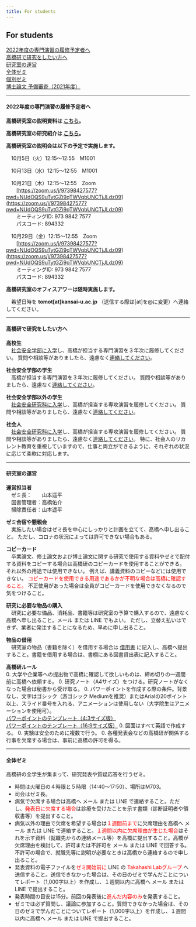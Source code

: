 ```yaml
---
title: For students
---
```

## For students
<i class="fas fa-caret-right"></i> [2022年度の専門演習の履修予定者へ](#2022年度の専門演習の履修予定者へ)<br>
<i class="fas fa-caret-right"></i> [高橋研で研究をしたい方へ](#高橋研で研究をしたい方へ)<br>
<i class="fas fa-caret-right"></i> [研究室の運営](#研究室の運営)<br>
<i class="fas fa-caret-right"></i> [全体ゼミ](#全体ゼミ)<br>
<i class="fas fa-caret-right"></i> [個別ゼミ](#個別ゼミ)<br>
<i class="fas fa-caret-right"></i> [博士論文 予備審査（2021年度）](#博士論文-予備審査2021年度)

---
#### 2022年度の専門演習の履修予定者へ

<i class="fas fa-caret-right"></i> **高橋研究室の説明資料は [こちら](assets/dl/tkhslab2022.pdf)。**

<i class="fas fa-caret-right"></i> **高橋研究室の研究紹介は [こちら](https://www.kansai-u.ac.jp/stories/11_takahashi.html)。**

<i class="fas fa-caret-right"></i> **高橋研究室の説明会は以下の予定で実施します。**

　10月5日（火）12:15～12:55　M1001

　10月13日（水）12:15～12:55　M1001

　10月21日（木）12:15～12:55　Zoom<br>
　　[https://zoom.us/j/97398427577?pwd=NUdOQS9uTytGZi9qTWVqbUNCTjJLdz09](https://zoom.us/j/97398427577?pwd=NUdOQS9uTytGZi9qTWVqbUNCTjJLdz09)<br>
　　ミーティングID: 973 9842 7577<br>
　　パスコード: 894332<br>

　10月29日（金）12:15～12:55　Zoom<br>
　　[https://zoom.us/j/97398427577?pwd=NUdOQS9uTytGZi9qTWVqbUNCTjJLdz09](https://zoom.us/j/97398427577?pwd=NUdOQS9uTytGZi9qTWVqbUNCTjJLdz09)<br>
　　ミーティングID: 973 9842 7577<br>
　　パスコード: 894332<br>

<i class="fas fa-caret-right"></i> **高橋研究室のオフィスアワーは随時実施します。**

　希望日時を **tomot[at]kansai-u.ac.jp** （送信する際は[at]を@に変更）へ連絡してください。

---

#### 高橋研で研究をしたい方へ
**高校生**<br>
　[社会安全学部に入学](http://www.kansai-u.ac.jp/Fc_ss/exam/)し、高橋が担当する専門演習を３年次に履修してください。
質問や相談等がありましたら、遠慮なく[連絡してください](contact.html)。

**社会安全学部の学生**<br>
　高橋が担当する専門演習を３年次に履修してください。
質問や相談等がありましたら、遠慮なく[連絡してください](contact.html)。

**社会安全学部以外の学生**<br>
　[社会安全研究科に入学](http://www.kansai-u.ac.jp/Gr_sch/guidelines/)し、高橋が担当する専攻演習を履修してください。
質問や相談等がありましたら、遠慮なく[連絡してください](contact.html)。

**社会人**<br>
　[社会安全研究科に入学](http://www.kansai-u.ac.jp/Gr_sch/guidelines/)し、高橋が担当する専攻演習を履修してください。
質問や相談等がありましたら、遠慮なく[連絡してください](contact.html)。
特に、社会人のリカレント教育を重視していますので、仕事と両立ができるように、それぞれの状況に応じて柔軟に対応します。

---

#### 研究室の運営
**運営担当者**<br>
　ゼミ長：　　山本遥平<br>
　図書管理者：高橋佑介<br>
　掃除責任者：山本遥平

**ゼミ合宿や懇親会**<br>
　実施したい場合はゼミ長を中心にしっかりと計画を立てて、高橋へ申し出ること。
ただし、コロナの状況によっては許可できない場合もある。

**コピーカード**<br>
　卒業論文、修士論文および博士論文に関する研究で使用する資料やゼミで配付する資料をコピーする場合は高橋研のコピーカードを使用することができる。
それ以外の用途では使用できない。
例えば、講義資料のコピーなどには使用できない。
<span style="color: red;">コピーカードを使用できる用途であるかが不明な場合は高橋に確認すること。</span>
不正使用があった場合は全員がコピーカードを使用できなくなるので気をつけること。

**研究に必要な物品の購入**<br>
　研究に必要な備品、消耗品、書籍等は研究室の予算で購入するので、遠慮なく高橋へ申し出ること。メール または LINE でもよい。
ただし、立替え払いはできず、業者に発注することになるため、早めに申し出ること。

**物品の借用**<br>
　研究室の物品（書籍を除く）を借用する場合は [借用書](assets/dl/iou.pdf) に記入し、高橋へ提出すること。書籍を借用する場合は、書棚にある図書貸出表に記入すること。

**高橋研ルール**<br>
0. 大学や企業等への提出物で高橋に確認して欲しいものは、締め切りの一週間前に高橋へ依頼する。
0. 研究ノート（A4サイズ）をつける。研究ノートがなくなった場合は秘書から受け取る。
0. パワーポイントを作成する際の条件。背景なし、文字はゴシック（游ゴシック Mediumを推奨）またはArialの20ポイント以上、スライド番号を入れる、アニメーションは使用しない（大学院生はアニメーションを使用可）。<br>
[パワーポイントのテンプレート（4:3サイズ版）](assets/dl/TL_template43v1.pptx)<br>
[パワーポイントのテンプレート（16:9サイズ版）](assets/dl/TL_template169v1.pptx)
0. 図面はすべて英語で作成する。
0. 実験は安全のために複数で行う。
0. 各種発表会などの高橋研が関係する行事を欠席する場合は、事前に高橋の許可を得る。

---

#### 全体ゼミ
高橋研の全学生が集まって、研究発表や質疑応答を行うゼミ。

- 時間は火曜日の４時限と５時限（14:40〜17:50）、場所はM703。
- 司会はゼミ長。
- 病気で欠席する場合は高橋へ メール または LINE で連絡すること。ただし、<span style="color: red;">発表日に欠席する場合</span>は診療を受けたことを示す書類（診断証明者や領収書等）を提出すること。
- 病気以外の理由で欠席を希望する場合は<span style="color: red;">１週間前まで</span>に欠席理由を高橋へ メール または LINE で連絡すること。<span style="color: red;">１週間以内に欠席理由が生じた場合</span>はそれを示す資料（就職先からの連絡メール等）を高橋に提出すること。高橋が欠席理由を検討して、許可または不許可を メール または LINE で回答する。不許可の場合で、就職先等に説明が必要なときは高橋から連絡するので申し出ること。
- 発表資料の電子ファイルを<span style="color: red;">ゼミ開始前に</span> LINE の <span style="color: red;">Takahashi Labグループ</span> へ送信すること。送信できなかった場合は、その日のゼミで学んだことについてレポート（1,000字以上）を作成し、１週間以内に高橋へ メール または LINE で提出すること。
- 発表時間の目安は15分。前回の発表後に<span style="color: red;">進んだ内容のみ</span>を発表すること。
- ゼミでは必ず質問し、議論に参加すること。質問できなかった場合は、その日のゼミで学んだことについてレポート（1,000字以上）を作成し、１週間以内に高橋へ メール または LINE で提出すること。

<!--
全体ゼミのスケジュールは以下の通り。名前は発表者、（）内は発表内容。１列目に「○」が入っている日が全体ゼミ、それ以外は研究関連の行事や締切など。

<table border="1" cellpadding="5">
<tbody>
<tr>
<td></td><td>9月16日（木）</td><td>予備審査準備会（鷲田）</td>
</tr>
<tr>
<td>○</td><td width="125">9月21日（火）</td><td>石田・金井・高橋佑・山本・吉田（夏休み中の成果発表）</td>
</tr>
<tr>
<td>○</td><td>9月28日（火）</td><td>石田・金井・高橋佑・山本</td>
</tr>
<tr>
<td></td><td>10月4日（月）</td><td>専門演習発表会概要(ドラフト）の研究室内提出締め切り（B3全員、17:00、LINE）</td>
</tr>
<tr>
<td>○</td><td>10月5日（火）</td><td>石田・金井・高橋佑・山本・吉田</td>
</tr>
<tr>
<td>○</td><td>10月12日（火）</td><td>石田・金井・高橋佑・山本</td>
</tr>
<tr>
<td></td><td>10月18日（月）</td><td>専門演習発表会概要の研究室内提出締め切り（B3全員、17:00、LINE）</td>
</tr>
<tr>
<td>○</td><td>10月19日（火）</td><td>石田・金井・山本・吉田</td>
</tr>
<tr>
<td>○</td><td>10月26日（火）</td><td>石田・金井・高橋佑・山本（専門演習発表会の選考会リハ）</td>
</tr>
<tr>
<td></td><td>10月29日（金）</td><td>第１回予備審査（鷲田）</td>
</tr>
<tr>
<td>○</td><td>11月2日（火）</td><td>専門演習発表会の選考会（B3全員）</td>
</tr>
<tr>
<td></td><td>11月10日（水）</td><td>専門演習発表会概要の提出締め切り（代表者、17:00、関大LMS）</td>
</tr>
<tr>
<td>○</td><td>11月15日（月）</td><td>客員教授講演会「阪神・淡路大震災に学ぶ災害からの復興」林春男先生</td>
</tr>
<tr>
<td>○</td><td>11月16日（火）</td><td>石田・金井・山本（通常発表）、高橋佑（専門演習発表会リハ）</td>
</tr>
<tr>
<td>○</td><td>11月17日（水）</td><td>専門演習発表会（B3全員出席）</td>
</tr>
<tr>
<td></td><td>11月26日（金）</td><td>合同ゼミ</td>
</tr>
<tr>
<td>○</td><td>12月7日（火）</td><td>石田・金井・高橋佑・山本</td>
</tr>
<tr>
<td>○</td><td>12月14日（火）</td><td>石田・金井・高橋佑・山本</td>
</tr>
<tr>
<td>○</td><td>12月21日（火）</td><td>石田・金井・高橋佑・山本</td>
</tr>
<tr>
<td></td><td>12月23日（木）</td><td>口頭試問（鷲田）</td>
</tr>
<tr>
<td>○</td><td>1月11日（火）</td><td>石田・金井・高橋佑・山本</td>
</tr>
<tr>
<td>○</td><td>1月18日（火）</td><td>石田・金井・高橋佑・山本</td>
</tr>
<tr>
<td></td><td>2月16日（水）</td><td>修士論文口頭試問・発表会</td>
</tr>
<tr>
<td></td><td>2月18日（金）</td><td>卒業研究発表会</td>
</tr>
<tr>
<td></td><td>2月22日（火）<br>〜3月8日（火）</td><td>卒業論文閲覧期間</td>
</tr>
<tr>
<td></td><td>3月17日（木）</td><td>博士論文公聴会（鷲田）</td>
</tr>
<tr>
<td></td><td>3月19日（土）</td><td>卒業式</td>
</tr>
<tr>
<td></td><td>3月22日（火）</td><td>学位記(修士・博士)授与式</td>
</tr>
</tbody>
</table>

<p></p>

<table border="1" cellpadding="5">
<tbody>
<tr>
<td>○</td><td width="120">4月6日（火）</td><td>イントロダクション</td>
</tr>
<tr>
<td>○</td><td>4月13日（火）</td><td>3Dプリンタ勉強会（伊藤ゼミと合同）、吉田（中間発表会のスライド案）、高橋智（ゼミや研究室の運営に関する説明）</td>
</tr>
<tr>
<td>○</td><td>4月20日（火）</td><td>高橋智（ゼミや研究室の運営に関する説明）、石田・金井・高橋佑・山本（卒論テーマについて、研究背景、研究目的、研究方法、期待される成果など）、吉田・鷲田（中間発表会リハ）</td>
</tr>
<tr>
<td></td><td>4月21日（水）</td><td>修論・博論中間発表会（吉田・鷲田）</td>
</tr>
<tr>
<td>○</td><td>4月27日（火）</td><td>石田・金井・高橋佑・山本</td>
</tr>
<tr>
<td>○</td><td>5月11日（火）</td><td>石田・金井・高橋佑・山本</td>
</tr>
<tr>
<td>○</td><td>5月18日（火）</td><td>石田・金井・高橋佑・山本</td>
</tr>
<tr>
<td>○</td><td>5月25日（火）</td><td>石田・金井・山本</td>
</tr>
<tr>
<td>○</td><td>6月1日（火）</td><td>石田・金井・高橋佑・山本</td>
</tr>
<tr>
<td>○</td><td>6月8日（火）</td><td>【招待発表】「チタン基足場におけるポリプの密着プロセスのin-situ観察」上坂菜々子氏（関西大学 理工学研究科 化学生命工学専攻 M1）<br>【通常発表】石田・金井・高橋佑・山本・吉田</td>
</tr>
<tr>
<td>○</td><td>6月15日（火）</td><td>石田・金井・山本</td>
</tr>
<tr>
<td>○</td><td>6月22日（火）</td><td>石田・金井・高橋佑・山本</td>
</tr>
<tr>
<td></td><td>6月28日（月）</td><td>客員教授講演会「災害対応力を高める仕組み」林春男先生</td>
</tr>
<tr>
<td>○</td><td>6月29日（火）</td><td>石田・金井・高橋佑</td>
</tr>
<tr>
<td>○</td><td>7月6日（火）</td><td>石田・高橋佑・山本・吉田</td>
</tr>
<tr>
<td>○</td><td>7月15日（木）</td><td>客員教授講演会「津波被害軽減に向けた新しい試み－産官学の連携プロジェクトKAIZENなど」今村文彦先生</td>
</tr>
<tr>
<td>○</td><td>7月20日（火）</td><td>石田・金井・高橋佑・山本・吉田・鷲田</td>
</tr>
</tbody>
</table>

---

#### 個別ゼミ
個別に高橋と研究に関する打合せを行うゼミ。
場所はM1001。
随時受け付けるので、希望日時（火曜日〜金曜日の午後1時〜5時）を高橋へ メール または LINE で連絡すること。

（申し込み例）<br>
個別ゼミをお願いします。<br>
第１希望：4月3日（火）15:00<br>
第２希望：4月4日（水）14:00

---

#### 博士論文 予備審査（2021年度）

<p>※博士論文査定の全体の流れは関大LMSを参照すること。
なお、同資料では、予備審査の期間は10月13日（水）〜12月20日（月）となっている。</p>

<table border="1" cellpadding="5">
<tbody>
<tr>
<td>9月9日（木）まで</td><td>博士論文（ドラフト）を主査・副査（候補）へ送付</td>
</tr>
<tr>
<td>9月16日（木）</td><td>予備審査準備会</td>
</tr>
<tr>
<td>10月上旬まで</td><td>博士論文（案）を主査・副査へ送付</td>
</tr>
<tr>
<td>10月29日（金）</td><td>第１回予備審査</td>
</tr>
<tr>
<td>11月中旬まで</td><td>博士論文（案）を主査・副査へ送付</td>
</tr>
<tr>
<td>12月上旬</td><td>第２回予備審査</td>
</tr>
</tbody>
</table>
-->
